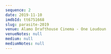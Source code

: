 ```yaml
---
sequence: 2
date: 2019-11-10
imdbId: tt6751668
slug: parasite-2019
venue: Alamo Drafthouse Cinema - One Loudoun
venueNotes: null
medium: null
mediumNotes: null
---
```


